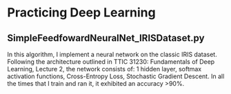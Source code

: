 # Practicing Deep Learning    

## SimpleFeedfowardNeuralNet_IRISDataset.py
In this algorithm, I implement a neural network on the classic IRIS dataset. Following the architecture outlined in TTIC 31230: Fundamentals of Deep Learning, Lecture 2, the network consists of: 1 hidden layer, softmax activation functions, Cross-Entropy Loss, Stochastic Gradient Descent. In all the times that I train and ran it, it exhibited an accuracy >90%.
